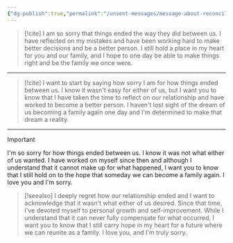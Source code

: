 ```yaml
---
{"dg-publish":true,"permalink":"/unsent-messages/message-about-reconciliation/","noteIcon":"","created":"","updated":""}
---
```


> [!cite] 
> I am so sorry that things ended the way they did between us. I have reflected on my mistakes and have been working hard to make better decisions and be a better person. I still hold a place in my heart for you and our family, and I hope to one day be able to make things right and be the family we once were.

---

> [!cite] 
> I want to start by saying how sorry I am for how things ended between us. I know it wasn't easy for either of us, but I want you to know that I have taken the time to reflect on our relationship and have worked to become a better person. I haven't lost sight of the dream of us becoming a family again one day and I'm determined to make that dream a reality.

---

> [!important] 
> I'm so sorry for how things ended between us. I know it was not what either of us wanted. I have worked on myself since then and although I understand that it cannot make up for what happened, I want you to know that I still hold on to the hope that someday we can become a family again. I love you and I'm sorry.

> [!seealso] 
> I deeply regret how our relationship ended and I want to acknowledge that it wasn't what either of us desired. Since that time, I've devoted myself to personal growth and self-improvement. While I understand that it can never fully compensate for what occurred, I want you to know that I still carry hope in my heart for a future where we can reunite as a family. I love you, and I'm truly sorry.